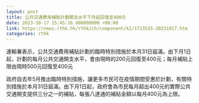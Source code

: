 ```yaml
---
layout: post
title: 公共交通費用補貼計劃開支水平下月起回復至400元
date: 2023-10-17 15:45:16.000000000 +08:00
link: https://news.rthk.hk/rthk/ch/component/k2/1723515-20231017.htm
categories: rthk
---
```


運輸署表示，公共交通費用補貼計劃的臨時特別措施於本月31日屆滿。由下月1日起，計劃的每月公共交通開支水平，會由現時的200元回復至400元；每月補貼上限由現時500元回復至400元

政府自去年5月推出臨時特別措施，讓更多市民可在疫情期間受惠於計劃，有關特別措施於本月31日屆滿。由下月1日起，政府會為市民每月超出400元的實際公共交通開支提供三分之一的補貼，每張八達通的補貼金額以每月400元為上限。
